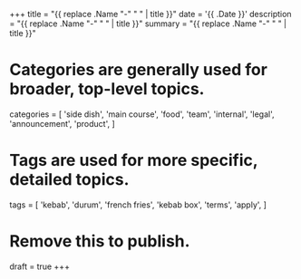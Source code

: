 +++
title = "{{ replace .Name "-" " " | title }}"
date = '{{ .Date }}'
description = "{{ replace .Name "-" " " | title }}"
summary = "{{ replace .Name "-" " " | title }}"
# Categories are generally used for broader, top-level topics.
categories = [
 'side dish',
 'main course',
 'food',
 'team',
 'internal',
 'legal',
 'announcement',
 'product',
]
# Tags are used for more specific, detailed topics.
tags = [
 'kebab',
 'durum',
 'french fries',
 'kebab box',
 'terms',
 'apply',
]
# Remove this to publish.
draft = true
+++
